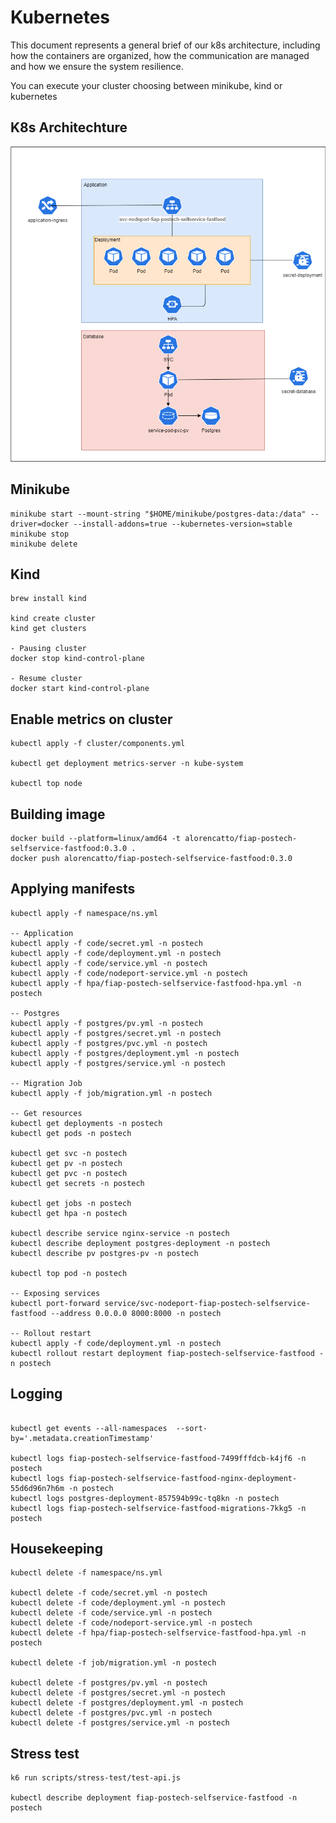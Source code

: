 # Kubernetes
This document represents a general brief of our k8s architecture, including how the containers are organized, how the communication are managed and how we ensure the system resilience.

You can execute your cluster choosing between minikube, kind or kubernetes
## K8s Architechture
![alt text](k8s-archtechture.png)

## Minikube
```shell
minikube start --mount-string "$HOME/minikube/postgres-data:/data" --driver=docker --install-addons=true --kubernetes-version=stable
minikube stop
minikube delete
```
## Kind
```shell
brew install kind

kind create cluster
kind get clusters

- Pausing cluster
docker stop kind-control-plane

- Resume cluster 
docker start kind-control-plane
```

## Enable metrics on cluster
```shell
kubectl apply -f cluster/components.yml

kubectl get deployment metrics-server -n kube-system

kubectl top node
```

## Building image
```shell
docker build --platform=linux/amd64 -t alorencatto/fiap-postech-selfservice-fastfood:0.3.0 .
docker push alorencatto/fiap-postech-selfservice-fastfood:0.3.0
```

## Applying manifests
```shell
kubectl apply -f namespace/ns.yml

-- Application
kubectl apply -f code/secret.yml -n postech
kubectl apply -f code/deployment.yml -n postech
kubectl apply -f code/service.yml -n postech
kubectl apply -f code/nodeport-service.yml -n postech
kubectl apply -f hpa/fiap-postech-selfservice-fastfood-hpa.yml -n postech

-- Postgres
kubectl apply -f postgres/pv.yml -n postech
kubectl apply -f postgres/secret.yml -n postech
kubectl apply -f postgres/pvc.yml -n postech
kubectl apply -f postgres/deployment.yml -n postech
kubectl apply -f postgres/service.yml -n postech

-- Migration Job
kubectl apply -f job/migration.yml -n postech

-- Get resources
kubectl get deployments -n postech
kubectl get pods -n postech

kubectl get svc -n postech
kubectl get pv -n postech
kubectl get pvc -n postech
kubectl get secrets -n postech

kubectl get jobs -n postech
kubectl get hpa -n postech

kubectl describe service nginx-service -n postech
kubectl describe deployment postgres-deployment -n postech
kubectl describe pv postgres-pv -n postech

kubectl top pod -n postech

-- Exposing services
kubectl port-forward service/svc-nodeport-fiap-postech-selfservice-fastfood --address 0.0.0.0 8000:8000 -n postech

-- Rollout restart
kubectl apply -f code/deployment.yml -n postech
kubectl rollout restart deployment fiap-postech-selfservice-fastfood -n postech
```

## Logging
```shell

kubectl get events --all-namespaces  --sort-by='.metadata.creationTimestamp'

kubectl logs fiap-postech-selfservice-fastfood-7499fffdcb-k4jf6 -n postech
kubectl logs fiap-postech-selfservice-fastfood-nginx-deployment-55d6d96n7h6m -n postech
kubectl logs postgres-deployment-857594b99c-tq8kn -n postech
kubectl logs fiap-postech-selfservice-fastfood-migrations-7kkg5 -n postech
```

## Housekeeping
```shell
kubectl delete -f namespace/ns.yml

kubectl delete -f code/secret.yml -n postech
kubectl delete -f code/deployment.yml -n postech
kubectl delete -f code/service.yml -n postech
kubectl delete -f code/nodeport-service.yml -n postech
kubectl delete -f hpa/fiap-postech-selfservice-fastfood-hpa.yml -n postech

kubectl delete -f job/migration.yml -n postech

kubectl delete -f postgres/pv.yml -n postech
kubectl delete -f postgres/secret.yml -n postech
kubectl delete -f postgres/deployment.yml -n postech
kubectl delete -f postgres/pvc.yml -n postech
kubectl delete -f postgres/service.yml -n postech
```

## Stress test
```shell
k6 run scripts/stress-test/test-api.js

kubectl describe deployment fiap-postech-selfservice-fastfood -n postech
```